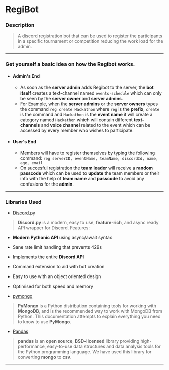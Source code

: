 # RegiBot
### Description
>
>A discord registration bot that can be used to register the participants in a specific tournament or competition reducing the work load for the admin.

---

### Get yourself a basic idea on how the Regibot works.
- #### Admin's End
  - As soon as the **server admin** adds Regibot to the server, the **bot itself** creates a text-channel named `events-schedule` which can only be seen by the **server owner** and **server admins**.
  - For Example, when the **server admins** or the **server owners** types the command `reg create Hackathon` where `reg` is the **prefix**, `create` is the command and `Hackathon` is the **event name** it will create a category named `Hackathon` which will contain different **text-channels** and **voice channel** related to the event which can be accessed by every member who wishes to participate.
- #### User's End 
    - Members will have to register themselves by typing the following command:
    `reg serverID, eventName, teamName, discordId, name, age, email`
    <!-- For Example:
    Leader's Info followed by teammates where teammates info will be continued after the leader's info separating with a ','
    `reg serverID, Hackathon, LaziX, discordId, Rutvik, 21, rj@gmail.com` -->
    - On succesful registration the **team leader** will receive a **random passcode** which can be used to **update** the team members or their info with the help of **team name** and **passcode** to avoid any confusions for the **admin**.

---

### Libraries Used
- [Discord.py](https://discordpy.readthedocs.io/en/latest/api.html#)
>**Discord.py** is a modern, easy to use, **feature-rich**, and async ready API wrapper for Discord.
Features:
  - **Modern Pythonic API** using async/await syntax
  - Sane rate limit handling that prevents 429s
  - Implements the entire **Discord API**
  - Command extension to aid with bot creation
  - Easy to use with an object oriented design
  - Optimised for both speed and memory

- [pymongo](https://docs.mongodb.com/drivers/pymongo/)
> **PyMongo** is a Python distribution containing tools for working with **MongoDB**, and is the recommended way to work with MongoDB from Python. This documentation attempts to explain everything you need to know to use **PyMongo**.

- [Pandas](https://pandas.pydata.org/pandas-docs/stable/)
> **pandas** is an **open source**, **BSD-licensed** library providing high-performance, easy-to-use data structures and data analysis tools for the Python programming language. We have used this library for converting **mongo** to **csv**.

 ---

